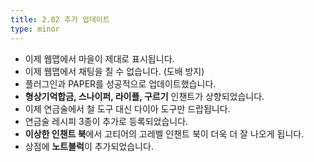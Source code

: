 ```yaml
---
title: 2.02 추가 업데이트
type: minor
---
```


* 이제 웹맵에서 마을이 제대로 표시됩니다.
* 이제 웹맵에서 채팅을 칠 수 없습니다. (도배 방지)
* 플러그인과 PAPER를 성공적으로 업데이트했습니다.
* **형상기억합금, 스나이퍼, 라이플, 구르기**&nbsp;인챈트가 상향되었습니다.
* 이제 연금술에서 철 도구 대신 다이아 도구만 드랍됩니다.
* 연금술 레시피 3종이 추가로 등록되었습니다.
* **이상한 인챈트 북**에서 고티어의 고레벨 인챈트 북이 더욱 더 잘 나오게 됩니다.
* 상점에 **노트블럭**이 추가되었습니다.